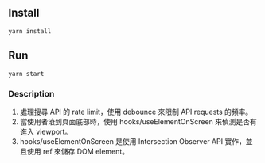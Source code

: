 ## Install
```
yarn install
```

## Run
```
yarn start
```

### Description
1. 處理搜尋 API 的 rate limit，使用 debounce 來限制 API requests 的頻率。
2. 當使用者滾到頁面底部時，使用 hooks/useElementOnScreen 來偵測是否有進入 viewport。
3. hooks/useElementOnScreen 是使用 Intersection Observer API 實作，並且使用 ref 來儲存 DOM element。 